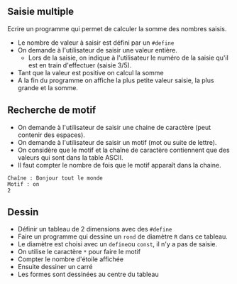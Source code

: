 ## Saisie multiple

Ecrire un programme qui permet de calculer la somme des nombres saisis.

- Le nombre de valeur à saisir est défini par un `#define`
- On demande à l'utilisateur de saisir une valeur entière.
  - Lors de la saisie, on indique à l'utilisateur le numéro de la saisie qu'il est
    en train d'effectuer (saisie 3/5).
- Tant que la valeur est positive on calcul la somme
- A la fin du programme on affiche la plus petite valeur saisie, la plus grande et la somme.

## Recherche de motif

- On demande à l'utilisateur de saisir une chaine de caractère (peut contenir des espaces).
- On demande à l'utilisateur de saisir un motif (mot ou suite de lettre).
- On considère que le motif et la chaîne de caractère contiennent que des valeurs qui sont
  dans la table ASCII.
- Il faut compter le nombre de fois que le motif apparaît dans la chaine.

```console
Chaîne : Bonjour tout le monde
Motif : on
2
```

## Dessin

- Définir un tableau de 2 dimensions avec des `#define`
- Faire un programme qui dessine un `rond` de diamètre `R` dans ce tableau.
- Le diamètre est choisi avec un `define`ou `const`, il n'y a pas de saisie.
- On utilise le caractère `*` pour faire le motif
- Compter le nombre d'étoile affichée
- Ensuite dessiner un carré
- Les formes sont dessinées au centre du tableau
